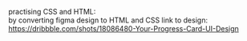 practising CSS and HTML:  
by converting figma design to HTML and CSS
link to design: https://dribbble.com/shots/18086480-Your-Progress-Card-UI-Design
